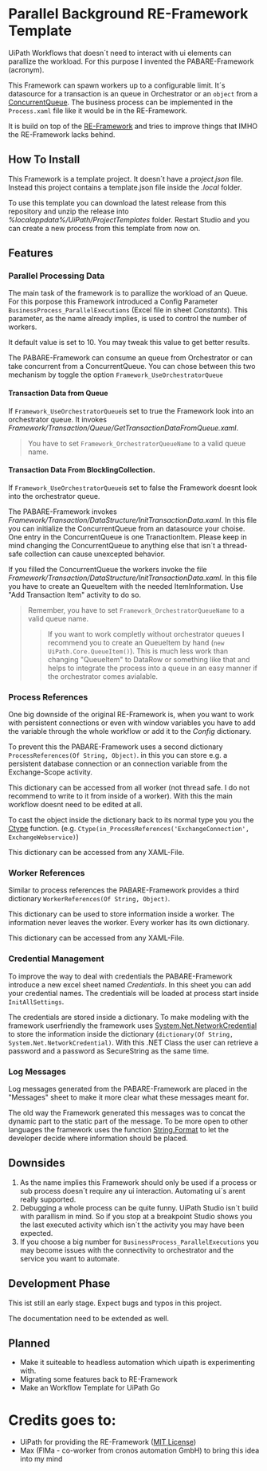 # Parallel Background RE-Framework Template
UiPath Workflows that doesn´t need to interact with ui elements can parallize the workload.
For this purpose I invented the PABARE-Framework (acronym).

This Framework can spawn workers up to a configurable limit. It´s datasource for a transaction is an queue in Orchestrator or an `object` from a [ConcurrentQueue<T>](https://docs.microsoft.com/de-de/dotnet/api/system.collections.concurrent.concurrentqueue-1?view=netframework-4.8).  The business process can be implemented in the `Process.xaml` file like it would be in the RE-Framework.

It is build on top of the [RE-Framework](https://github.com/UiPath/ReFrameWork) and tries to improve things that IMHO the RE-Framework lacks behind.

## How To Install
This Framework is a template project. It doesn´t have a *project.json* file.
Instead this project contains a template.json file inside the *.local* folder.

To use this template you can download the latest release from this repository and unzip the release into *%localappdata%/UiPath/ProjectTemplates* folder.
Restart Studio and you can create a new process from this template from now on.

## Features
### Parallel Processing Data
The main task of the framework is to parallize the workload of an Queue.
For this porpose this Framework introduced a Config Parameter `BusinessProcess_ParallelExecutions` (Excel file in sheet *Constants*). This parameter, as the name already implies, is used to control the number of workers.

It default value is set to 10. You may tweak this value to get better results.

The PABARE-Framework can consume an queue from Orchestrator or can take concurrent from a ConcurrentQueue.
You can chose between this two mechanism by toggle the option `Framework_UseOrchestratorQueue`

#### Transaction Data from Queue
If `Framework_UseOrchestratorQueue`is set to true the Framework look into an orchestrator queue.
It invokes *Framework/Transaction/Queue/GetTransactionDataFromQueue.xaml*.  

> You have to set `Framework_OrchestratorQueueName` to a valid queue name.

#### Transaction Data From BlocklingCollection.
If `Framework_UseOrchestratorQueue`is set to false the Framework doesnt look into  the orchestrator queue.

The PABARE-Framework invokes *Framework/Transaction/DataStructure/InitTransactionData.xaml*. In this file you can initialize the ConcurrentQueue from an datasource your choise. One entry in the ConcurrentQueue is one TranactionItem. Please keep in mind changing the ConcurrentQueue to anything else that isn´t a thread-safe collection can cause unexcepted behavior.

If you filled the ConcurrentQueue the workers invoke the file *Framework/Transaction/DataStructure/InitTransactionData.xaml*.
In this file you have to create an QueueItem with the needed ItemInformation. Use "Add Transaction Item" activity to do so.

> Remember, you have to set `Framework_OrchestratorQueueName` to a valid queue name.
>> If you want to work completly without orchestrator queues I recommend you to create an QueueItem by hand (`new UiPath.Core.QueueItem()`). This is much less work than changing "QueueItem" to DataRow or something like that and helps to integrate the process into a queue in an easy manner if the orchestrator comes avialable.

### Process References
One big downside of the original RE-Framework is, when you want to work with persistent connections or even with window variables you have to add the variable through the whole workflow or add it to the *Config* dictionary.

To prevent this the PABARE-Framework uses a second dictionary `ProcessReferences(Of String, Object)`.
in this you can store e.g. a persistent database connection or an connection variable from the Exchange-Scope activity.

This dictionary can be accessed from all worker (not thread safe. I do not recommend to write to it from inside of a worker).
With this the main workflow doesnt need to be edited at all.

To cast the object inside the dictionary back to its normal type you you the [Ctype](https://docs.microsoft.com/de-de/dotnet/visual-basic/language-reference/functions/ctype-function) function. (e.g. `Ctype(in_ProcessReferences('ExchangeConnection', ExchangeWebservice)`)

This dictionary can be accessed from any XAML-File.

### Worker References
Similar to process references the PABARE-Framework provides a third dictionary `WorkerReferences(Of String, Object)`.

This dictionary can be used to store information inside a worker. The information never leaves the worker. Every worker has its own dictionary.

This dictionary can be accessed from any XAML-File.

### Credential Management
To improve the way to deal with credentials the PABARE-Framework introduce a new excel sheet named *Credentials*. In this sheet you can add your credential names. The credentials will be loaded at process start inside `InitAllSettings`.

The credentials are stored inside a dictionary. To make modeling with the framework userfriendly the framework uses [System.Net.NetworkCredential](https://docs.microsoft.com/en-us/dotnet/api/system.net.networkcredential?view=netframework-4.8) to store the information inside the dictionary (`dictionary(Of String, System.Net.NetworkCredential)`. With this .NET Class the user can retrieve a password and a password as SecureString as the same time.

### Log Messages
Log messages generated from the PABARE-Framework are placed in the "Messages" sheet to make it more clear what these messages meant for.

The old way the Framework generated this messages was to concat the dynamic part to the static part of the message.
To be more open to other languages the framework uses the function [String.Format](https://docs.microsoft.com/de-de/dotnet/api/system.string.format?view=netframework-4.8) to let the developer decide where information should be placed.

## Downsides
 1. As the name implies this Framework should only be used if a process or sub process doesn´t require any ui interaction.
Automating ui´s arent really supported.
 2. Debugging a whole process can be quite funny. UiPath Studio isn´t build with parallism in mind. So if you stop at a breakpoint Studio shows you the last executed activity which isn´t the activity you may have been expected.
 3. If you choose a big number for `BusinessProcess_ParallelExecutions` you may become issues with the connectivity to orchestrator and the service you want to automate.

## Development Phase
This ist still an early stage. Expect bugs and typos in this project.

The documentation need to be extended as well.

## Planned
- Make it suiteable to headless automation which uipath is experimenting with.
- Migrating some features back to RE-Framework
- Make an Workflow Template for UiPath Go

# Credits goes to:
- UiPath for providing the RE-Framework ([MIT License](https://github.com/UiPath/ReFrameWork/blob/master/LICENSE))
- Max (FlMa - co-worker from cronos automation GmbH) to bring this idea into my mind
